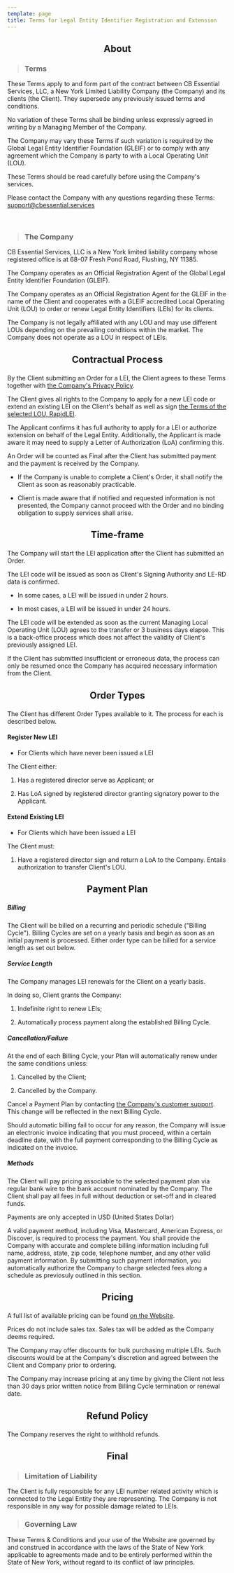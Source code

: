 ```yaml
---
template: page
title: Terms for Legal Entity Identifier Registration and Extension
---
```

<h2><p style="text-align: center;">About</p></h2>

> <h3>Terms</h3>

These Terms apply to and form part of the contract between CB Essential Services, LLC, a New York Limited Liability Company (the Company) and its clients (the Client). They supersede any previously issued terms and conditions.

No variation of these Terms shall be binding unless expressly agreed in writing by a Managing Member of the Company.

The Company may vary these Terms if such variation is required by the Global Legal Entity Identifier Foundation (GLEIF) or to comply with any agreement which the Company is party to with a Local Operating Unit (LOU).

These Terms should be read carefully before using the Company's services.

Please contact the Company with any questions regarding these Terms: <support@cbessential.services>

<br>

> <h3>The Company</h3>

CB Essential Services, LLC is a New York limited liability company whose registered office is at 68-07 Fresh Pond Road, Flushing, NY 11385.

The Company operates as an Official Registration Agent of the Global Legal Entity Identifier Foundation (GLEIF).

The Company operates as an Official Registration Agent for the GLEIF in the name of the Client and cooperates with a GLEIF accredited Local Operating Unit (LOU) to order or renew Legal Entity Identifiers (LEIs) for its clients.

The Company is not legally affiliated with any LOU and may use different LOUs depending on the prevailing conditions within the market. The Company does not operate as a LOU in respect of LEIs.

 <h2><p style="text-align: center;">Contractual Process</p></h2>

By the Client submitting an Order for a LEI, the Client agrees to these Terms together with [the Company's Privacy Policy](https://cbessential.services/privacy-policy/).

The Client gives all rights to the Company to apply for a new LEI code or extend an existing LEI on the Client's behalf as well as sign [the Terms of the selected LOU, RapidLEI](https://rapidlei.com/documents/global-lei-system-terms/).

The Applicant confirms it has full authority to apply for a LEI or authorize extension on behalf of the Legal Entity. Additionally, the Applicant is made aware it may need to supply a Letter of Authorization (LoA) confirming this.

An Order will be counted as Final after the Client has submitted payment and the payment is received by the Company.

- If the Company is unable to complete a Client's Order, it shall notify the Client as soon as reasonably practicable.

- Client is made aware that if notified and requested information is not presented, the Company cannot proceed with the Order and no binding obligation to supply services shall arise.

<h2><p style="text-align: center;">Time-frame</p></h2>

The Company will start the LEI application after the Client has submitted an Order.

The LEI code will be issued as soon as Client's Signing Authority and LE-RD data is confirmed.

- In some cases, a LEI will be issued in under 2 hours.

- In most cases, a LEI will be issued in under 24 hours.

The LEI code will be extended as soon as the current Managing Local Operating Unit (LOU) agrees to the transfer or 3 business days elapse. This is a back-office process which does not affect the validity of Client's previously assigned LEI.

If the Client has submitted insufficient or erroneous data, the process can only be resumed once the Company has acquired necessary information from the Client.

<h2><p style="text-align: center;">Order Types </p></h2>

The Client has different Order Types available to it. The process for each is described below.

<h4>Register New LEI</h4>

- For Clients which have never been issued a LEI

The Client either:

1. Has a registered director serve as Applicant; or

2. Has LoA signed by registered director granting signatory power to the Applicant.

<h4>Extend Existing LEI</h4>

- For Clients which have been issued a LEI

The Client must:

1. Have a registered director sign and return a LoA to the Company. Entails authorization to transfer Client's LOU.

<h2><p style="text-align: center;">Payment Plan</p></h2>

<h5>Billing</h5>

The Client will be billed on a recurring and periodic schedule ("Billing Cycle"). Billing Cycles are set on a yearly basis and begin as soon as an initial payment is processed. Either order type can be billed for a service length as set out below.

<h5>Service Length</h5>

The Company manages LEI renewals for the Client on a yearly basis.

In doing so, Client grants the Company:

1. Indefinite right to renew LEIs;

2. Automatically process payment along the established Billing Cycle.

<h5>Cancellation/Failure</h5>

At the end of each Billing Cycle, your Plan will automatically renew under the same conditions unless:

1. Cancelled by the Client;

2. Cancelled by the Company.

Cancel a Payment Plan by contacting [the Company's customer support](mailto:support@cbessential.services). This change will be reflected in the next Billing Cycle.

Should automatic billing fail to occur for any reason, the Company will issue an electronic invoice indicating that you must proceed, within a certain deadline date, with the full payment corresponding to the Billing Cycle as indicated on the invoice.

<h5>Methods</h5>

The Client will pay pricing associable to the selected payment plan via regular bank wire to the bank account nominated by the Company. The Client shall pay all fees in full without deduction or set-off and in cleared funds.

Payments are only accepted in USD (United States Dollar)

A valid payment method, including Visa, Mastercard, American Express, or Discover, is required to process the payment. You shall provide the Company with accurate and complete billing information including full name, address, state, zip code, telephone number, and any other valid payment information. By submitting such payment information, you automatically authorize the Company to charge selected fees along a schedule as previosuly outlined in this section.

<h2><p style="text-align: center;">Pricing </p></h2>

A full list of available pricing can be found [on the Website](cbessential.services).

Prices do not include sales tax. Sales tax will be added as the Company deems required.

The Company may offer discounts for bulk purchasing multiple LEIs. Such discounts would be at the Company's discretion and agreed between the Client and Company prior to ordering.

The Company may increase pricing at any time by giving the Client not less than 30 days prior written notice from Billing Cycle termination or renewal date.

<h2><p style="text-align: center;">Refund Policy </p></h2>

The Company reserves the right to withhold refunds.

 <h2><p style="text-align: center;">Final </p></h2>

> <h3>Limitation of Liability</h3>

The Client is fully responsible for any LEI number related activity which is connected to the Legal Entity they are representing. The Company is not responsible in any way for possible damage related to LEIs.

> <h3>Governing Law</h3>

These Terms & Conditions and your use of the Website are governed by and construed in accordance with the laws of the State of New York applicable to agreements made and to be entirely performed within the State of New York, without regard to its conflict of law principles.